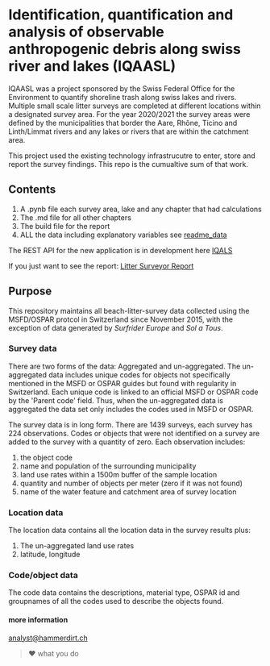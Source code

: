 # Identification, quantification and analysis of observable anthropogenic debris along swiss river and lakes (IQAASL)

IQAASL was a project sponsored by the Swiss Federal Office for the Environment to quantify shoreline trash along swiss lakes and rivers. Multiple small scale litter surveys are completed at different locations within a designated survey area. For the year 2020/2021 the survey areas were defined by the municipalities that border the Aare, Rhône, Ticino and Linth/Limmat rivers and any lakes or rivers that are within the catchment area.

This project used the existing technology infrastrucutre to enter, store and report the survey findings. This repo is the cumualtive sum of that work.

## Contents

1. A .pynb file each survey area, lake and any chapter that had calculations
2. The  .md file for all other chapters
3. The build file for the report
4. ALL the data including explanatory variables see [ readme_data ](https://github.com/hammerdirt-analyst/IQAASL-End-0f-Sampling-2021/blob/main/resources/readme_data.md)

The REST API for the new application is in development here [IQALS](https://github.com/hammerdirt-analyst/iqals)

If you just want to see the report: [Litter Surveyor Report](https://hammerdirt-analyst.github.io/IQAASL-End-0f-Sampling-2021/titlepage.html)

## Purpose

This repository maintains all beach-litter-survey data collected using the MSFD/OSPAR protcol in Switzerland since November 2015, with the exception of data generated by *Surfrider Europe* 
and *Sol a Tous*.

### Survey data

There are two forms of the data: Aggregated and un-aggregated. The un-aggregated data includes unique codes for objects not specifically mentioned in the MSFD or OSPAR guides but found with regularity in Switzerland. Each unique code is linked to an official MSFD or OSPAR code by the 'Parent code' field. Thus, when the un-aggregated data is aggregated the data set only includes the codes used in MSFD or OSPAR.



The survey data is in long form. There are 1439 surveys, each survey has 224 observations. Codes or objects that were not identified on a survey are added to the survey with a quantity of zero. Each observation includes:

1. the object code
2. name and population of the surrounding municipality
3. land use rates within a 1500m buffer of the sample location
4. quantity and number of objects per meter (zero if it was not found)
5. name of the water feature and catchment area of survey location

### Location data

The location data contains all the location data in the survey results plus:

1. The un-aggregated land use rates
2. latitude, longitude

### Code/object data

The code data contains the descriptions, material type, OSPAR id and groupnames of all the codes used to describe the objects found.

#### more information

analyst@hammerdirt.ch
> :heart: what you do 
